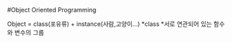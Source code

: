 #Object Oriented Programming

Object = class(포유류) + instance(사람,고양이...)
*class
 *서로 연관되어 있는 함수와 변수의 그룹
